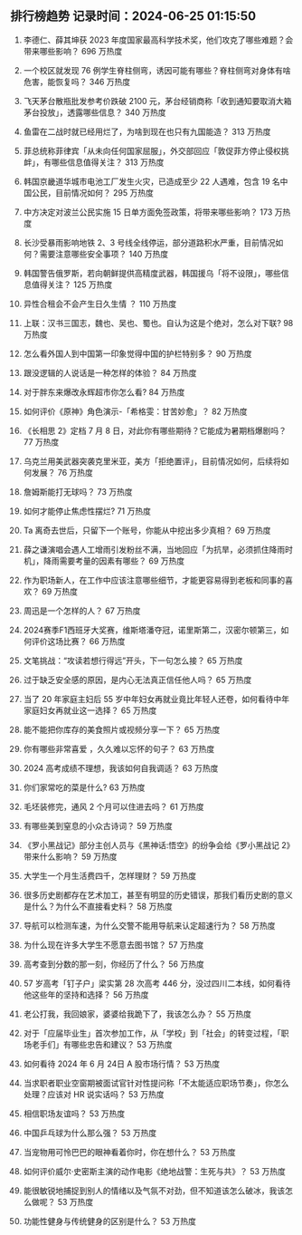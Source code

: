 
## 排行榜趋势 记录时间：2024-06-25 01:15:50
  
  1. 李德仁、薛其坤获 2023 年度国家最高科学技术奖，他们攻克了哪些难题？会带来哪些影响？ 696 万热度
    
  2. 一个校区就发现 76 例学生脊柱侧弯，诱因可能有哪些？脊柱侧弯对身体有啥危害，能恢复吗？ 346 万热度
    
  3. 飞天茅台散瓶批发参考价跌破 2100 元，茅台经销商称「收到通知要取消大箱茅台投放」，透露哪些信息？ 340 万热度
    
  4. 鱼雷在二战时就已经用烂了，为啥到现在也只有九国能造？ 313 万热度
    
  5. 菲总统称菲律宾「从未向任何国家屈服」，外交部回应「敦促菲方停止侵权挑衅」，有哪些信息值得关注？ 313 万热度
    
  6. 韩国京畿道华城市电池工厂发生火灾，已造成至少 22 人遇难，包含 19 名中国公民，目前情况如何？ 295 万热度
    
  7. 中方决定对波兰公民实施 15 日单方面免签政策，将带来哪些影响？ 173 万热度
    
  8. 长沙受暴雨影响地铁 2、3 号线全线停运，部分道路积水严重，目前情况如何？需要注意哪些安全事项？ 140 万热度
    
  9. 韩国警告俄罗斯，若向朝鲜提供高精度武器，韩国援乌「将不设限」，哪些信息值得关注？ 125 万热度
    
  10. 异性合租会不会产生日久生情 ？ 110 万热度
    
  11. 上联：汉书三国志，魏也、吴也、蜀也。自认为这是个绝对，怎么对下联? 98 万热度
    
  12. 怎么看外国人到中国第一印象觉得中国的护栏特别多？ 90 万热度
    
  13. 跟没逻辑的人说话是一种怎样的体验？ 84 万热度
    
  14. 对于胖东来爆改永辉超市你怎么看? 84 万热度
    
  15. 如何评价《原神》角色演示-「希格雯：甘苦妙愈」？ 82 万热度
    
  16. 《长相思 2》定档 7 月 8 日，对此你有哪些期待？它能成为暑期档爆剧吗？ 77 万热度
    
  17. 乌克兰用美武器突袭克里米亚，美方「拒绝置评」，目前情况如何，后续将如何发展？ 76 万热度
    
  18. 詹姆斯能打无球吗？ 73 万热度
    
  19. 如何才能停止焦虑性摆烂? 71 万热度
    
  20. Ta 离奇去世后，只留下一个账号，你能从中挖出多少真相？ 69 万热度
    
  21. 薛之谦演唱会遇人工增雨引发粉丝不满，当地回应「为抗旱，必须抓住降雨时机」，降雨需要考量的因素有哪些？ 69 万热度
    
  22. 作为职场新人，在工作中应该注意哪些细节，才能更容易得到老板和同事的喜欢？ 69 万热度
    
  23. 周迅是一个怎样的人？ 67 万热度
    
  24. 2024赛季F1西班牙大奖赛，维斯塔潘夺冠，诺里斯第二，汉密尔顿第三，如何评价这场比赛？ 66 万热度
    
  25. 文笔挑战：“攻读若想行得远”开头，下一句怎么接？ 65 万热度
    
  26. 过于缺乏安全感的原因，是内心无法真正信任他人吗？ 65 万热度
    
  27. 当了 20 年家庭主妇后 55 岁中年妇女再就业竟比年轻人还卷，如何看待中年家庭妇女再就业这一选择？ 65 万热度
    
  28. 能不能把你库存的美食照片或视频分享一下？ 65 万热度
    
  29. 你有哪些非常喜爱 ，久久难以忘怀的句子？ 63 万热度
    
  30. 2024 高考成绩不理想，我该如何自我调适？ 63 万热度
    
  31. 你们家常吃的菜是什么? 63 万热度
    
  32. 毛坯装修完，通风 2 个月可以住进去吗？ 61 万热度
    
  33. 有哪些美到窒息的小众古诗词？ 59 万热度
    
  34. 《罗小黑战记》部分主创人员与《黑神话:悟空》的纷争会给《罗小黑战记 2》带来什么影响？ 59 万热度
    
  35. 大学生一个月生活费四千，怎样理财？ 59 万热度
    
  36. 很多历史剧都存在艺术加工，甚至有明显的历史错误，那我们看历史剧的意义是什么？为什么不直接看史料？ 58 万热度
    
  37. 导航可以检测车速，为什么交警不能用导航来认定超速行为？ 58 万热度
    
  38. 为什么现在许多大学生不愿意去图书馆？ 57 万热度
    
  39. 高考查到分数的那一刻，你经历了什么？ 56 万热度
    
  40. 57 岁高考「钉子户」梁实第 28 次高考 446 分，没过四川二本线，如何看待他这些年的坚持和选择？ 56 万热度
    
  41. 老公打我，我回娘家，婆婆给我跪下了，我该怎么办？ 55 万热度
    
  42. 对于「应届毕业生」首次参加工作，从「学校」到「社会」的转变过程，「职场老手们」有哪些忠告和建议？ 53 万热度
    
  43. 如何看待 2024 年 6 月 24日 A 股市场行情？ 53 万热度
    
  44. 当求职者职业空窗期被面试官针对性提问称「不太能适应职场节奏」，你怎么处理？应该对 HR 说实话吗？ 53 万热度
    
  45. 相信职场友谊吗？ 53 万热度
    
  46. 中国乒乓球为什么那么强？ 53 万热度
    
  47. 当宠物用可怜巴巴的眼神看着你时，你在想什么？ 53 万热度
    
  48. 如何评价威尔·史密斯主演的动作电影《绝地战警：生死与共》？ 53 万热度
    
  49. 能很敏锐地捕捉到别人的情绪以及气氛不对劲，但不知道该怎么破冰，我该怎么做呢？ 53 万热度
    
  50. 功能性健身与传统健身的区别是什么？ 53 万热度
    
